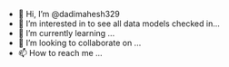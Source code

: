 - 👋 Hi, I’m @dadimahesh329
- 👀 I’m interested in to see all data models checked in...
- 🌱 I’m currently learning ...
- 💞️ I’m looking to collaborate on ...
- 📫 How to reach me ...

<!---
dadimahesh329/dadimahesh329 is a ✨ special ✨ repository because its `README.md` (this file) appears on your GitHub profile.
You can click the Preview link to take a look at your changes.
--->

